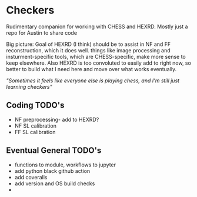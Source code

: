 # **Checkers**

Rudimentary companion for working with CHESS and HEXRD. Mostly just a repo for Austin to share code

Big picture: Goal of HEXRD (I think) should be to assist in NF and FF reconstruction, which it does well. things like image processing and insturment-specific tools, which are CHESS-specific, make more sense to keep elsewhere. Also HEXRD is too convoluted to easily add to right now, so better to build what I need here and move over what works eventually.

*"Sometimes it feels like everyone else is playing chess, and I'm still just learning checkers"*

## **Coding TODO's**
- NF preprocessing- add to HEXRD?
- NF SL calibration
- FF SL calibration

## **Eventual General TODO's**
- functions to module, workflows to jupyter
- add python black github action
- add coveralls
- add version and OS build checks
- 
